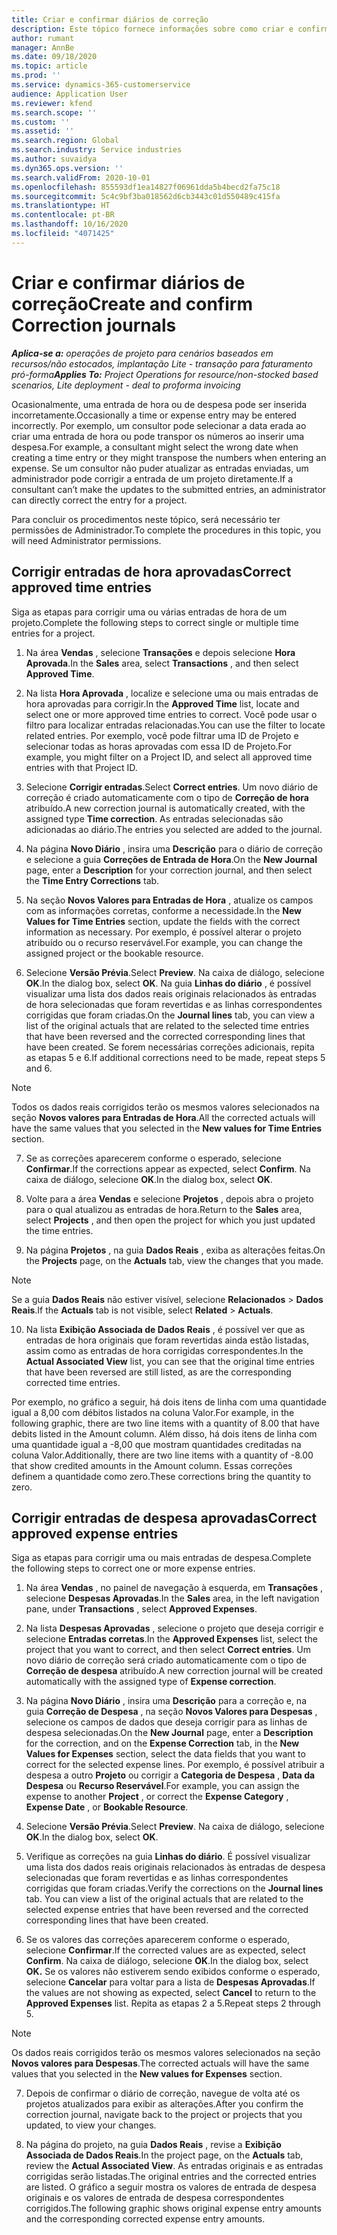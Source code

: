 ```yaml
---
title: Criar e confirmar diários de correção
description: Este tópico fornece informações sobre como criar e confirmar um diário de correção.
author: rumant
manager: AnnBe
ms.date: 09/18/2020
ms.topic: article
ms.prod: ''
ms.service: dynamics-365-customerservice
audience: Application User
ms.reviewer: kfend
ms.search.scope: ''
ms.custom: ''
ms.assetid: ''
ms.search.region: Global
ms.search.industry: Service industries
ms.author: suvaidya
ms.dyn365.ops.version: ''
ms.search.validFrom: 2020-10-01
ms.openlocfilehash: 855593df1ea14827f06961dda5b4becd2fa75c18
ms.sourcegitcommit: 5c4c9bf3ba018562d6cb3443c01d550489c415fa
ms.translationtype: HT
ms.contentlocale: pt-BR
ms.lasthandoff: 10/16/2020
ms.locfileid: "4071425"
---
```

# <a name="create-and-confirm-correction-journals"></a><span data-ttu-id="49abb-103">Criar e confirmar diários de correção</span><span class="sxs-lookup"><span data-stu-id="49abb-103">Create and confirm Correction journals</span></span>

<span data-ttu-id="49abb-104">_**Aplica-se a:** operações de projeto para cenários baseados em recursos/não estocados, implantação Lite - transação para faturamento pró-forma_</span><span class="sxs-lookup"><span data-stu-id="49abb-104">_**Applies To:** Project Operations for resource/non-stocked based scenarios, Lite deployment - deal to proforma invoicing_</span></span>

<span data-ttu-id="49abb-105">Ocasionalmente, uma entrada de hora ou de despesa pode ser inserida incorretamente.</span><span class="sxs-lookup"><span data-stu-id="49abb-105">Occasionally a time or expense entry may be entered incorrectly.</span></span> <span data-ttu-id="49abb-106">Por exemplo, um consultor pode selecionar a data erada ao criar uma entrada de hora ou pode transpor os números ao inserir uma despesa.</span><span class="sxs-lookup"><span data-stu-id="49abb-106">For example, a consultant might select the wrong date when creating a time entry or they might transpose the numbers when entering an expense.</span></span> <span data-ttu-id="49abb-107">Se um consultor não puder atualizar as entradas enviadas, um administrador pode corrigir a entrada de um projeto diretamente.</span><span class="sxs-lookup"><span data-stu-id="49abb-107">If a consultant can’t make the updates to the submitted entries, an administrator can directly correct the entry for a project.</span></span>

<span data-ttu-id="49abb-108">Para concluir os procedimentos neste tópico, será necessário ter permissões de Administrador.</span><span class="sxs-lookup"><span data-stu-id="49abb-108">To complete the procedures in this topic, you will need Administrator permissions.</span></span>

## <a name="correct-approved-time-entries"></a><span data-ttu-id="49abb-109">Corrigir entradas de hora aprovadas</span><span class="sxs-lookup"><span data-stu-id="49abb-109">Correct approved time entries</span></span>     

<span data-ttu-id="49abb-110">Siga as etapas para corrigir uma ou várias entradas de hora de um projeto.</span><span class="sxs-lookup"><span data-stu-id="49abb-110">Complete the following steps to correct single or multiple time entries for a project.</span></span>

1. <span data-ttu-id="49abb-111">Na área **Vendas** , selecione **Transações** e depois selecione **Hora Aprovada**.</span><span class="sxs-lookup"><span data-stu-id="49abb-111">In the **Sales** area, select **Transactions** , and then select **Approved Time**.</span></span> 

2. <span data-ttu-id="49abb-112">Na lista **Hora Aprovada** , localize e selecione uma ou mais entradas de hora aprovadas para corrigir.</span><span class="sxs-lookup"><span data-stu-id="49abb-112">In the **Approved Time** list, locate and select one or more approved time entries to correct.</span></span> <span data-ttu-id="49abb-113">Você pode usar o filtro para localizar entradas relacionadas.</span><span class="sxs-lookup"><span data-stu-id="49abb-113">You can use the filter to locate related entries.</span></span> <span data-ttu-id="49abb-114">Por exemplo, você pode filtrar uma ID de Projeto e selecionar todas as horas aprovadas com essa ID de Projeto.</span><span class="sxs-lookup"><span data-stu-id="49abb-114">For example, you might filter on a Project ID, and select all approved time entries with that Project ID.</span></span>

3. <span data-ttu-id="49abb-115">Selecione **Corrigir entradas**.</span><span class="sxs-lookup"><span data-stu-id="49abb-115">Select **Correct entries**.</span></span> <span data-ttu-id="49abb-116">Um novo diário de correção é criado automaticamente com o tipo de **Correção de hora** atribuído.</span><span class="sxs-lookup"><span data-stu-id="49abb-116">A new correction journal is automatically created, with the assigned type **Time correction**.</span></span> <span data-ttu-id="49abb-117">As entradas selecionadas são adicionadas ao diário.</span><span class="sxs-lookup"><span data-stu-id="49abb-117">The entries you selected are added to the journal.</span></span> 

4. <span data-ttu-id="49abb-118">Na página **Novo Diário** , insira uma **Descrição** para o diário de correção e selecione a guia **Correções de Entrada de Hora**.</span><span class="sxs-lookup"><span data-stu-id="49abb-118">On the **New Journal** page, enter a **Description** for your correction journal, and then select the **Time Entry Corrections** tab.</span></span>  

5. <span data-ttu-id="49abb-119">Na seção **Novos Valores para Entradas de Hora** , atualize os campos com as informações corretas, conforme a necessidade.</span><span class="sxs-lookup"><span data-stu-id="49abb-119">In the **New Values for Time Entries** section, update the fields with the correct information as necessary.</span></span> <span data-ttu-id="49abb-120">Por exemplo, é possível alterar o projeto atribuído ou o recurso reservável.</span><span class="sxs-lookup"><span data-stu-id="49abb-120">For example, you can change the assigned project or the bookable resource.</span></span>

6. <span data-ttu-id="49abb-121">Selecione **Versão Prévia**.</span><span class="sxs-lookup"><span data-stu-id="49abb-121">Select **Preview**.</span></span> <span data-ttu-id="49abb-122">Na caixa de diálogo, selecione **OK**.</span><span class="sxs-lookup"><span data-stu-id="49abb-122">In the dialog box, select **OK**.</span></span> <span data-ttu-id="49abb-123">Na guia **Linhas do diário** , é possível visualizar uma lista dos dados reais originais relacionados às entradas de hora selecionadas que foram revertidas e as linhas correspondentes corrigidas que foram criadas.</span><span class="sxs-lookup"><span data-stu-id="49abb-123">On the **Journal lines** tab, you can view a list of the original actuals that are related to the selected time entries that have been reversed and the corrected corresponding lines that have been created.</span></span> <span data-ttu-id="49abb-124">Se forem necessárias correções adicionais, repita as etapas 5 e 6.</span><span class="sxs-lookup"><span data-stu-id="49abb-124">If additional corrections need to be made, repeat steps 5 and 6.</span></span> 

> [!NOTE]
> <span data-ttu-id="49abb-125">Todos os dados reais corrigidos terão os mesmos valores selecionados na seção **Novos valores para Entradas de Hora**.</span><span class="sxs-lookup"><span data-stu-id="49abb-125">All the corrected actuals will have the same values that you selected in the **New values for Time Entries** section.</span></span>

7. <span data-ttu-id="49abb-126">Se as correções aparecerem conforme o esperado, selecione **Confirmar**.</span><span class="sxs-lookup"><span data-stu-id="49abb-126">If the corrections appear as expected, select **Confirm**.</span></span> <span data-ttu-id="49abb-127">Na caixa de diálogo, selecione **OK**.</span><span class="sxs-lookup"><span data-stu-id="49abb-127">In the dialog box, select **OK**.</span></span>

8. <span data-ttu-id="49abb-128">Volte para a área **Vendas** e selecione **Projetos** , depois abra o projeto para o qual atualizou as entradas de hora.</span><span class="sxs-lookup"><span data-stu-id="49abb-128">Return to the **Sales** area, select **Projects** , and then open the project for which you just updated the time entries.</span></span> 

9. <span data-ttu-id="49abb-129">Na página **Projetos** , na guia **Dados Reais** , exiba as alterações feitas.</span><span class="sxs-lookup"><span data-stu-id="49abb-129">On the **Projects** page, on the **Actuals** tab, view the changes that you made.</span></span> 

> [!NOTE]
> <span data-ttu-id="49abb-130">Se a guia **Dados Reais** não estiver visível, selecione **Relacionados** > **Dados Reais**.</span><span class="sxs-lookup"><span data-stu-id="49abb-130">If the **Actuals** tab is not visible, select **Related** > **Actuals**.</span></span>  

10. <span data-ttu-id="49abb-131">Na lista **Exibição Associada de Dados Reais** , é possível ver que as entradas de hora originais que foram revertidas ainda estão listadas, assim como as entradas de hora corrigidas correspondentes.</span><span class="sxs-lookup"><span data-stu-id="49abb-131">In the **Actual Associated View** list, you can see that the original time entries that have been reversed are still listed, as are the corresponding corrected time entries.</span></span> 

<span data-ttu-id="49abb-132">Por exemplo, no gráfico a seguir, há dois itens de linha com uma quantidade igual a 8,00 com débitos listados na coluna Valor.</span><span class="sxs-lookup"><span data-stu-id="49abb-132">For example, in the following graphic, there are two line items with a quantity of 8.00 that have debits listed in the Amount column.</span></span> <span data-ttu-id="49abb-133">Além disso, há dois itens de linha com uma quantidade igual a -8,00 que mostram quantidades creditadas na coluna Valor.</span><span class="sxs-lookup"><span data-stu-id="49abb-133">Additionally, there are two line items with a quantity of -8.00 that show credited amounts in the Amount column.</span></span> <span data-ttu-id="49abb-134">Essas correções definem a quantidade como zero.</span><span class="sxs-lookup"><span data-stu-id="49abb-134">These corrections bring the quantity to zero.</span></span>

 
## <a name="correct-approved-expense-entries"></a><span data-ttu-id="49abb-135">Corrigir entradas de despesa aprovadas</span><span class="sxs-lookup"><span data-stu-id="49abb-135">Correct approved expense entries</span></span>

<span data-ttu-id="49abb-136">Siga as etapas para corrigir uma ou mais entradas de despesa.</span><span class="sxs-lookup"><span data-stu-id="49abb-136">Complete the following steps to correct one or more expense entries.</span></span> 

1. <span data-ttu-id="49abb-137">Na área **Vendas** , no painel de navegação à esquerda, em **Transações** , selecione **Despesas Aprovadas**.</span><span class="sxs-lookup"><span data-stu-id="49abb-137">In the **Sales** area, in the left navigation pane, under **Transactions** , select **Approved Expenses**.</span></span>

2. <span data-ttu-id="49abb-138">Na lista **Despesas Aprovadas** , selecione o projeto que deseja corrigir e selecione **Entradas corretas**.</span><span class="sxs-lookup"><span data-stu-id="49abb-138">In the **Approved Expenses** list, select the project that you want to correct, and then select **Correct entries**.</span></span> <span data-ttu-id="49abb-139">Um novo diário de correção será criado automaticamente com o tipo de **Correção de despesa** atribuído.</span><span class="sxs-lookup"><span data-stu-id="49abb-139">A new correction journal will be created automatically with the assigned type of **Expense correction**.</span></span> 

3. <span data-ttu-id="49abb-140">Na página **Novo Diário** , insira uma **Descrição** para a correção e, na guia **Correção de Despesa** , na seção **Novos Valores para Despesas** , selecione os campos de dados que deseja corrigir para as linhas de despesa selecionadas.</span><span class="sxs-lookup"><span data-stu-id="49abb-140">On the **New Journal** page, enter a **Description** for the correction, and on the **Expense Correction** tab, in the **New Values for Expenses** section, select the data fields that you want to correct for the selected expense lines.</span></span> <span data-ttu-id="49abb-141">Por exemplo, é possível atribuir a despesa a outro **Projeto** ou corrigir a **Categoria de Despesa** , **Data da Despesa** ou **Recurso Reservável**.</span><span class="sxs-lookup"><span data-stu-id="49abb-141">For example, you can assign the expense to another **Project** , or correct the **Expense Category** , **Expense Date** , or **Bookable Resource**.</span></span>

4. <span data-ttu-id="49abb-142">Selecione **Versão Prévia**.</span><span class="sxs-lookup"><span data-stu-id="49abb-142">Select **Preview**.</span></span> <span data-ttu-id="49abb-143">Na caixa de diálogo, selecione **OK**.</span><span class="sxs-lookup"><span data-stu-id="49abb-143">In the dialog box, select **OK**.</span></span> 

5. <span data-ttu-id="49abb-144">Verifique as correções na guia **Linhas do diário**. É possível visualizar uma lista dos dados reais originais relacionados às entradas de despesa selecionadas que foram revertidas e as linhas correspondentes corrigidas que foram criadas.</span><span class="sxs-lookup"><span data-stu-id="49abb-144">Verify the corrections on the **Journal lines** tab. You can view a list of the original actuals that are related to the selected expense entries that have been reversed and the corrected corresponding lines that have been created.</span></span>

6. <span data-ttu-id="49abb-145">Se os valores das correções aparecerem conforme o esperado, selecione **Confirmar**.</span><span class="sxs-lookup"><span data-stu-id="49abb-145">If the corrected values are as expected, select **Confirm**.</span></span> <span data-ttu-id="49abb-146">Na caixa de diálogo, selecione **OK**.</span><span class="sxs-lookup"><span data-stu-id="49abb-146">In the dialog box, select **OK.**</span></span> <span data-ttu-id="49abb-147">Se os valores não estiverem sendo exibidos conforme o esperado, selecione **Cancelar** para voltar para a lista de **Despesas Aprovadas**.</span><span class="sxs-lookup"><span data-stu-id="49abb-147">If the values are not showing as expected, select **Cancel** to return to the **Approved Expenses** list.</span></span> <span data-ttu-id="49abb-148">Repita as etapas 2 a 5.</span><span class="sxs-lookup"><span data-stu-id="49abb-148">Repeat steps 2 through 5.</span></span> 

> [!NOTE]
> <span data-ttu-id="49abb-149">Os dados reais corrigidos terão os mesmos valores selecionados na seção **Novos valores para Despesas**.</span><span class="sxs-lookup"><span data-stu-id="49abb-149">The corrected actuals will have the same values that you selected in the **New values for Expenses** section.</span></span>

7. <span data-ttu-id="49abb-150">Depois de confirmar o diário de correção, navegue de volta até os projetos atualizados para exibir as alterações.</span><span class="sxs-lookup"><span data-stu-id="49abb-150">After you confirm the correction journal, navigate back to the project or projects that you updated, to view your changes.</span></span>  

8. <span data-ttu-id="49abb-151">Na página do projeto, na guia **Dados Reais** , revise a **Exibição Associada de Dados Reais**.</span><span class="sxs-lookup"><span data-stu-id="49abb-151">In the project page, on the **Actuals** tab, review the **Actual Associated View**.</span></span> <span data-ttu-id="49abb-152">As entradas originais e as entradas corrigidas serão listadas.</span><span class="sxs-lookup"><span data-stu-id="49abb-152">The original entries and the corrected entries are listed.</span></span> <span data-ttu-id="49abb-153">O gráfico a seguir mostra os valores de entrada de despesa originais e os valores de entrada de despesa correspondentes corrigidos.</span><span class="sxs-lookup"><span data-stu-id="49abb-153">The following graphic shows original expense entry amounts and the corresponding corrected expense entry amounts.</span></span> 


